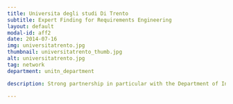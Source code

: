 ```yaml
---
title: Universita degli studi Di Trento
subtitle: Expert Finding for Requirements Engineering
layout: default
modal-id: aff2
date: 2014-07-16
img: universitatrento.jpg 
thumbnail: universitatrento_thumb.jpg
alt: universitatrento.jpg
tag: network 
department: unitn_department

description: Strong partnership in particular with the Department of Information Engineering and Computer Science (DISI)

---
```

